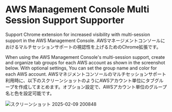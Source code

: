 # AWS Management Console Multi Session Support Supporter

Support Chrome extension for increased visibility with multi-session support in the AWS Management Console.
AWSマネージメントコンソールにおけるマルチセッションサポートの視認性を上げるためのChrome拡張です。

When using the AWS Management Console's multi-session support, create and organize tab groups for each AWS account as shown in the screenshot below. With optional settings, You can set the group name and color for each AWS account.
AWSマネジメントコンソールのマルチセッションサポート利用時に、以下のスクリーンショットのようにAWSアカウント単位にタブグループを作成してまとめます。オプション設定で、AWSアカウント単位のグループ名と色を設定可能です。

 ![スクリーンショット 2025-02-09 200848](https://github.com/user-attachments/assets/bd6646ac-e90c-462e-b41f-f0b5fee0c0de)
